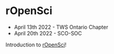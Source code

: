 # rOpenSci

- April 13th 2022 - TWS Ontario Chapter
- April 20th 2022 - SCO-SOC

Introduction to [rOpenSci](https://ropensci.org)!
